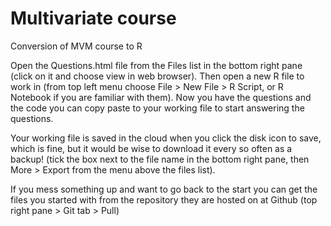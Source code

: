 # Multivariate course
Conversion of MVM course to R

Open the Questions.html file from the Files list in the bottom right pane (click on it and choose view in web browser). Then open a new R file to work in (from top left menu choose File > New File > R Script, or R Notebook if you are familiar with them). Now you have the questions and the code you can copy paste to your working file to start answering the questions.

Your working file is saved in the cloud when you click the disk icon to save, which is fine, but it would be wise to download it every so often as a backup! (tick the box next to the file name in the bottom right pane, then More > Export from the menu above the files list).

If you mess something up and want to go back to the start you can get the files you started with from the repository they are hosted on at Github (top right pane > Git tab > Pull)
